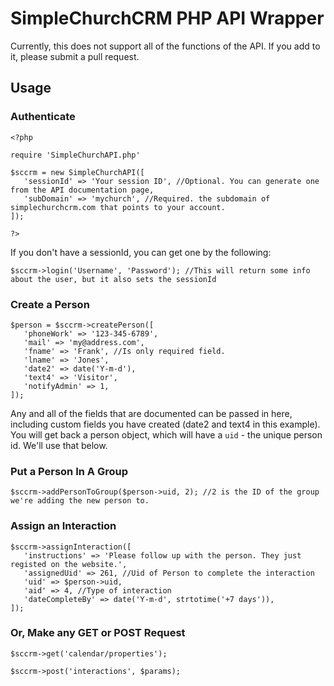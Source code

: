SimpleChurchCRM PHP API Wrapper
=======

Currently, this does not support all of the functions of the API. If you add to it, please submit a pull request.

## Usage

### Authenticate
```
<?php

require 'SimpleChurchAPI.php'

$sccrm = new SimpleChurchAPI([
   'sessionId' => 'Your session ID', //Optional. You can generate one from the API documentation page, 
   'subDomain' => 'mychurch', //Required. the subdomain of simplechurchcrm.com that points to your account.
]);

?>
```
If you don't have a sessionId, you can get one by the following:

```
$sccrm->login('Username', 'Password'); //This will return some info about the user, but it also sets the sessionId
```
### Create a Person

```
$person = $sccrm->createPerson([
   'phoneWork' => '123-345-6789',
   'mail' => 'my@address.com',
   'fname' => 'Frank', //Is only required field.
   'lname' => 'Jones',
   'date2' => date('Y-m-d'),
   'text4' => 'Visitor',
   'notifyAdmin' => 1,
]);
```

Any and all of the fields that are documented can be passed in here, including custom fields you have created (date2 and text4 in this example).  You will get back a person object, which will have a `uid` - the unique person id. We'll use that below.

### Put a Person In A Group

```
$sccrm->addPersonToGroup($person->uid, 2); //2 is the ID of the group we're adding the new person to.
```

### Assign an Interaction

```
$sccrm->assignInteraction([
   'instructions' => 'Please follow up with the person. They just registed on the website.',
   'assignedUid' => 261, //Uid of Person to complete the interaction
   'uid' => $person->uid,
   'aid' => 4, //Type of interaction
   'dateCompleteBy' => date('Y-m-d', strtotime('+7 days')),
]);
```

### Or, Make any GET or POST Request

```
$sccrm->get('calendar/properties');

$sccrm->post('interactions', $params);
```
